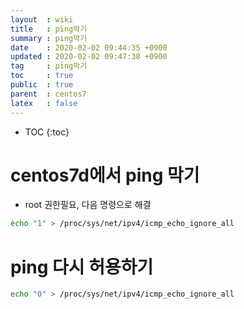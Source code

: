 ```yaml
---
layout  : wiki
title   : ping막기
summary : ping막기
date    : 2020-02-02 09:44:35 +0900
updated : 2020-02-02 09:47:38 +0900
tag     : ping막기
toc     : true
public  : true
parent  : centos7
latex   : false
---
```

* TOC
{:toc}

# centos7d에서 ping 막기
* root 권한필요, 다음 명령으로 해결
 
```bash
echo "1" > /proc/sys/net/ipv4/icmp_echo_ignore_all
```

# ping 다시 허용하기
 
```bash
echo "0" > /proc/sys/net/ipv4/icmp_echo_ignore_all
```

